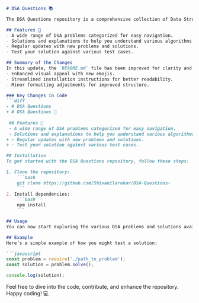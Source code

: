 ```markdown
# DSA Questions 📚

The DSA Questions repository is a comprehensive collection of Data Structures and Algorithms problems designed to enhance your coding skills and understanding of various algorithms.

## Features 🚀
- A wide range of DSA problems categorized for easy navigation.
- Solutions and explanations to help you understand various algorithms.
- Regular updates with new problems and solutions.
- Test your solution against various test cases.

## Summary of the Changes
In this update, the `README.md` file has been improved for clarity and presentation. Key changes include:
- Enhanced visual appeal with new emojis.
- Streamlined installation instructions for better readability.
- Minor formatting adjustments for improved structure.

### Key Changes in Code
```diff
- # DSA Questions 
+ # DSA Questions 📖
 
 ## Features 🚀
 - A wide range of DSA problems categorized for easy navigation.
 - Solutions and explanations to help you understand various algorithms.
+ - Regular updates with new problems and solutions.
+ - Test your solution against various test cases.

## Installation
To get started with the DSA Questions repository, follow these steps:

1. Clone the repository:
    ```bash
    git clone https://github.com/Shivanilarokar/DSA-Questions-
    ```
2. Install dependencies:
    ```bash
    npm install
    ```

## Usage
You can now start exploring the various DSA problems and solutions available in this repository. Contribute by adding new problems or solutions!

## Example
Here’s a simple example of how you might test a solution:

```javascript
const problem = require('./path_to_problem');
const solution = problem.solve();

console.log(solution);
```

Feel free to dive into the code, contribute, and enhance the repository. Happy coding! 💻
```